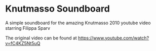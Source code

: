 Knutmasso Soundboard
====================

A simple soundboard for the amazing Knutmasso 2010 youtube video starring Filippa Sparv

The original video can be found at https://www.youtube.com/watch?v=fC4KZ5Nt5uQ
